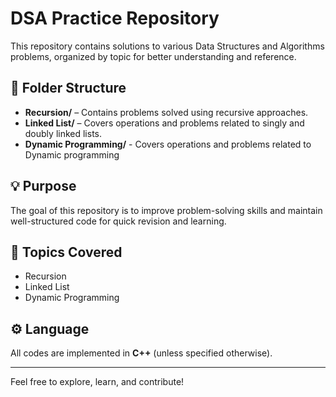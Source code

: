 # DSA Practice Repository

This repository contains solutions to various Data Structures and Algorithms problems, organized by topic for better understanding and reference.

## 📁 Folder Structure

- **Recursion/** – Contains problems solved using recursive approaches.  
- **Linked List/** – Covers operations and problems related to singly and doubly linked lists. 
- **Dynamic Programming/**  - Covers operations and problems related to Dynamic programming

## 💡 Purpose

The goal of this repository is to improve problem-solving skills and maintain well-structured code for quick revision and learning.

## 🧠 Topics Covered

- Recursion
- Linked List
- Dynamic Programming

## ⚙️ Language

All codes are implemented in **C++** (unless specified otherwise).

---

Feel free to explore, learn, and contribute!
